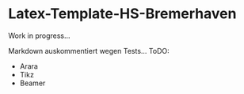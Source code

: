 # Latex-Template-HS-Bremerhaven
Work in progress...

Markdown auskommentiert wegen Tests...
ToDO:
 - Arara	
 - Tikz
 - Beamer

